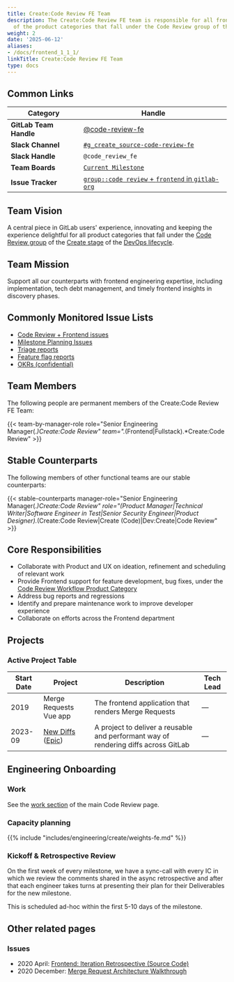 ```yaml
---
title: Create:Code Review FE Team
description: The Create:Code Review FE team is responsible for all frontend aspects
  of the product categories that fall under the Code Review group of the Create stage.
weight: 2
date: '2025-06-12'
aliases:
- /docs/frontend_1_1_1/
linkTitle: Create:Code Review FE Team
type: docs
---
```


## Common Links

| **Category**            | **Handle** |
|-------------------------|-------------|
| **GitLab Team Handle**  | [@code-review-fe](https://gitlab.com/code-review-fe) |
| **Slack Channel**               | [`#g_create_source-code-review-fe`](https://gitlab.enterprise.slack.com/archives/CS5NHHBJ7) |
| **Slack Handle**               | `@code_review_fe` |
| **Team Boards**         | [`Current Milestone`](https://gitlab.com/groups/gitlab-org/-/boards/2177994) |
| **Issue Tracker**       | [`group::code review` + `frontend` in `gitlab-org`](https://gitlab.com/groups/gitlab-org/-/issues/?sort=created_date&state=opened&label_name%5B%5D=frontend&label_name%5B%5D=group%3A%3Acode%20review&first_page_size=20) |

## Team Vision

A central piece in GitLab users' experience, innovating and keeping the experience delightful for all product categories that fall under the [Code Review group](/handbook/product/categories/#code-review-group) of the [Create stage](/handbook/product/categories/#create-stage) of the [DevOps lifecycle](/handbook/product/categories/#devops-stages).

## Team Mission

Support all our counterparts with frontend engineering expertise, including implementation, tech debt management, and timely frontend insights in discovery phases.

## Commonly Monitored Issue Lists

* [Code Review + Frontend issues](https://gitlab.com/groups/gitlab-org/-/issues/?sort=created_date&state=opened&label_name%5B%5D=frontend&label_name%5B%5D=group%3A%3Acode%20review&first_page_size=20)
* [Milestone Planning Issues](https://gitlab.com/gitlab-org/create-stage/-/issues/?sort=created_date&state=opened&label_name%5B%5D=Planning%20Issue&label_name%5B%5D=group%3A%3Acode%20review&first_page_size=20)
* [Triage reports](https://gitlab.com/gitlab-org/quality/triage-reports/-/issues/?sort=created_date&state=opened&label_name%5B%5D=type%3A%3Aignore&label_name%5B%5D=group%3A%3Acode%20review&first_page_size=20)
* [Feature flag reports](https://gitlab.com/gitlab-org/quality/triage-reports/-/issues/?sort=created_date&state=opened&label_name%5B%5D=triage%20report&label_name%5B%5D=feature%20flag&label_name%5B%5D=group%3A%3Acode%20review&first_page_size=20)
* [OKRs (confidential)](https://gitlab.com/gitlab-com/gitlab-OKRs/-/issues/?sort=created_date&state=opened&assignee_username%5B%5D=andr3&label_name%5B%5D=group%3A%3Acode%20review&first_page_size=20)

## Team Members

The following people are permanent members of the Create:Code Review FE Team:

{{< team-by-manager-role role="Senior Engineering Manager(.*)Create:Code Review" team=".*(Frontend|Fullstack).*Create:Code Review" >}}

## Stable Counterparts

The following members of other functional teams are our stable counterparts:

{{< stable-counterparts manager-role="Senior Engineering Manager(.*)Create:Code Review" role="(Product Manager|Technical Writer|Software Engineer in Test|Senior Security Engineer|Product Designer).*(Create:Code Review|Create \(Code)|Dev\:Create|Code Review" >}}

## Core Responsibilities

* Collaborate with Product and UX on ideation, refinement and scheduling of relevant work
* Provide Frontend support for feature development, bug fixes, under the [Code Review Workflow Product Category](https://about.gitlab.com/direction/create/code_review_workflow/)
* Address bug reports and regressions
* Identify and prepare maintenance work to improve developer experience
* Collaborate on efforts across the Frontend department

## Projects

### Active Project Table

| Start Date | Project  | Description | Tech Lead |
| ------ | ------ | ------ |  ------ |
| 2019 | Merge Requests Vue app | The frontend application that renders Merge Requests | — |
| 2023-09 | [New Diffs](/handbook/engineering/architecture/design-documents/rapid_diffs/) ([Epic](https://gitlab.com/groups/gitlab-org/-/epics/11559)) | A project to deliver a reusable and performant way of rendering diffs across GitLab | — |

## Engineering Onboarding

### Work

See the [work section](/handbook/engineering/development/dev/create/code-review/#work) of the main Code Review page.

### Capacity planning

{{% include "includes/engineering/create/weights-fe.md" %}}

### Kickoff & Retrospective Review

On the first week of every milestone, we have a sync-call with every IC in which we review the comments shared in the async retrospective and after that each engineer takes turns at presenting their plan for their Deliverables for the new milestone.

This is scheduled ad-hoc within the first 5-10 days of the milestone.

## Other related pages

### Issues

* 2020 April: [Frontend: Iteration Retrospective (Source Code)](https://gitlab.com/gl-retrospectives/create-stage/source-code/-/issues/22)
* 2020 December: [Merge Request Architecture Walkthrough](https://gitlab.com/gitlab-org/gitlab/-/issues/291035/designs/gl_mr_architecture_boxes.png)
